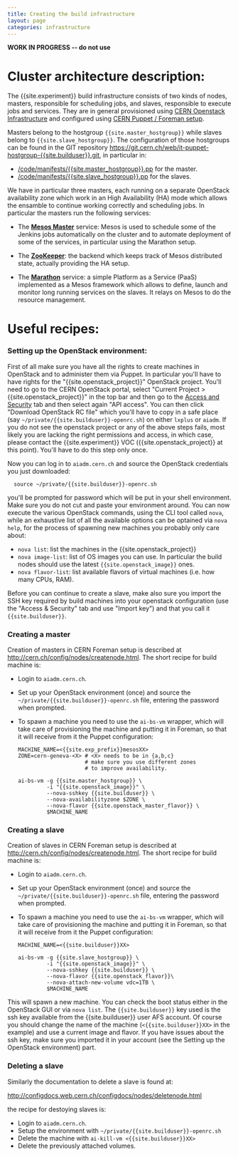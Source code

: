 ```yaml
---
title: Creating the build infrastructure
layout: page
categories: infrastructure
---
```


**WORK IN PROGRESS -- do not use**

# Cluster architecture description:

The {{site.experiment}} build infrastructure consists of two kinds of nodes, masters,
responsible for scheduling jobs, and slaves, responsible to execute jobs and
services. They are in general provisioned using [CERN Openstack
Infrastructure](http://openstack.cern.ch) and configured using [CERN Puppet /
Foreman setup](http://cern.ch/config).

Masters belong to the hostgroup `{{site.master_hostgroup}}` while slaves
belong to `{{site.slave_hostgroup}}`. The configuration of those hostgroups
can be found in the GIT repository
<https://git.cern.ch/web/it-puppet-hostgroup-{{site.builduser}}.git>, in particular in:

- [/code/manifests/{{site.master_hostgroup}}.pp](https://git.cern.ch/web/it-puppet-hostgroup-{{site.builduser}}.git/blob/HEAD:/code/manifests/{{site.master_hostgroup}}.pp)  for the master.
- [/code/manifests/{{site.slave_hostgroup}}.pp](https://git.cern.ch/web/it-puppet-hostgroup-{{site.builduser}}.git/blob/HEAD:/code/manifests/{{site.slave_hostgroup}}.pp)  for the slaves.


We have in particular three masters, each running on a separate OpenStack
availability zone which work in an High Availability (HA) mode which allows
the ensamble to continue working correctly and scheduling jobs. In particular
the masters run the following services:

- The [**Mesos Master**](http://mesos.apache.org) service: Mesos is used to
  schedule some of the Jenkins jobs automatically on the cluster and to automate
  deployment of some of the services, in particular using the Marathon setup.

- The [**ZooKeeper**](https://zookeeper.apache.org): the backend which keeps
  track of Mesos distributed state, actually providing the HA setup.

- The [**Marathon**](https://mesosphere.github.io/marathon/) service: a simple
  Platform as a Service (PaaS) implemented as a Mesos framework which allows
to define, launch and monitor long running services on the slaves. It relays
on Mesos to do the resource management.

# Useful recipes:

### Setting up the OpenStack environment:

First of all make sure you have all the rights to create machines in OpenStack
and to administer them via Puppet. In particular you'll have to have rights
for the "{{site.openstack_project}}" OpenStack project. You'll need to go to
the CERN OpenStack portal, select "Current Project >
{{site.openstack_project}}" in the top bar and then go to the [Access and
Security](https://openstack.cern.ch/dashboard/project/access_and_security/)
tab and then select again "API access". You can then click "Download OpenStack
RC file" which you'll have to copy in a safe place (say
`~/private/{{site.builduser}}-openrc.sh`) on either `lxplus` or `aiadm`. If
you do not see the openstack project or any of the above steps fails, most
likely you are lacking the right permissions and access, in which case, please
contact the {{site.experiment}} VOC ({{site.openstack_project}} at this
point). You'll have to do this step only once.

Now you can log in to `aiadm.cern.ch` and source the OpenStack credentials you
just downloaded:

      source ~/private/{{site.builduser}}-openrc.sh

you'll be prompted for password which will be put in your shell environment.
Make sure you do not cut and paste your environment around.  You can now
execute the various OpenStack commands, using the CLI tool called `nova`,
while an exhaustive list of all the available options can be optained via
`nova help`, for the process of spawning new machines you probably only care
about:

- `nova list`: list the machines in the {{site.openstack_project}} 
- `nova image-list`: list of OS images you can use. In
  particular the build nodes should use the latest `{{site.openstack_image}}`
  ones.
- `nova flavor-list`: list available flavors of virtual machines (i.e. how many
  CPUs, RAM).

Before you can continue to create a slave, make also sure you import the SSH
key required by build machines into your openstack configuration (use the
"Access & Security" tab and use "Import key") and that you call it `{{site.builduser}}`.

### Creating a master

Creation of masters in CERN Foreman setup is described at
<http://cern.ch/config/nodes/createnode.html>. The short recipe for build
machine is:

- Login to `aiadm.cern.ch`.
- Set up your OpenStack environment (once) and source the
  `~/private/{{site.builduser}}-openrc.sh` file, entering the password when
  prompted.
- To spawn a machine you need to use the `ai-bs-vm` wrapper, which will take
  care of provisioning the machine and putting it in Foreman, so that it will
  receive from it the Puppet configuration:

      MACHINE_NAME=<{{site.exp_prefix}}mesosXX>
      ZONE=cern-geneva-<X> # <X> needs to be in {a,b,c}
                           # make sure you use different zones
                           # to improve availability.

      ai-bs-vm -g {{site.master_hostgroup}} \
               -i "{{site.openstack_image}}" \
               --nova-sshkey {{site.builduser}} \
               --nova-availabilityzone $ZONE \
               --nova-flavor {{site.openstack_master_flavor}} \
               $MACHINE_NAME

### Creating a slave  

Creation of slaves in CERN Foreman setup is described at
<http://cern.ch/config/nodes/createnode.html>. The short recipe for build
machine is:

- Login to `aiadm.cern.ch`.
- Set up your OpenStack environment (once) and source the
  `~/private/{{site.builduser}}-openrc.sh` file, entering the password when
  prompted.

- To spawn a machine you need to use the `ai-bs-vm` wrapper, which will take
  care of provisioning the machine and putting it in Foreman, so that it will
  receive from it the Puppet configuration:

      MACHINE_NAME=<{{site.builduser}}XX>

      ai-bs-vm -g {{site.slave_hostgroup}} \
               -i "{{site.openstack_image}}" \
               --nova-sshkey {{site.builduser}} \
               --nova-flavor {{site.openstack_flavor}}\
               --nova-attach-new-volume vdc=1TB \
               $MACHINE_NAME

This will spawn a new machine. You can check the boot status either in the
OpenStack GUI or via `nova list`. The `{{site.builduser}}` key used is the ssh
key available from the {{site.builduser}} user AFS account. Of course you
should change the name of the machine (`<{{site.builduser}}XX>` in the
example) and use a current image and flavor. If you have issues about the ssh
key, make sure you imported it in your account (see the Setting up the
OpenStack environment) part.

### Deleting a slave

Similarly the documentation to delete a slave is found at:

<http://configdocs.web.cern.ch/configdocs/nodes/deletenode.html>

the recipe for destoying slaves is:

- Login to `aiadm.cern.ch`.
- Setup the environment with `~/private/{{site.builduser}}-openrc.sh`
- Delete the machine with `ai-kill-vm <{{site.builduser}}XX>`
- Delete the previously attached volumes.
